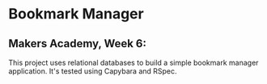 # Bookmark Manager

## Makers Academy, Week 6:
This project uses relational databases to build a simple bookmark manager application. It's tested using Capybara and RSpec.